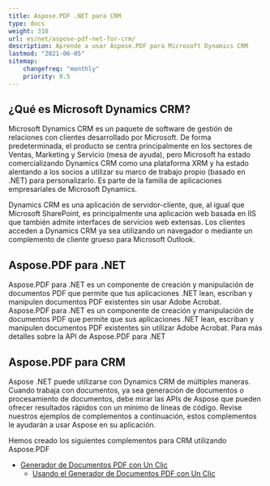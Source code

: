 ```yaml
---
title: Aspose.PDF .NET para CRM
type: docs
weight: 310
url: es/net/aspose-pdf-net-for-crm/
description: Aprende a usar Aspose.PDF para Microsoft Dynamics CRM
lastmod: "2021-06-05"
sitemap:
    changefreq: "monthly"
    priority: 0.5
---
```


## ¿Qué es Microsoft Dynamics CRM?

Microsoft Dynamics CRM es un paquete de software de gestión de relaciones con clientes desarrollado por Microsoft. De forma predeterminada, el producto se centra principalmente en los sectores de Ventas, Marketing y Servicio (mesa de ayuda), pero Microsoft ha estado comercializando Dynamics CRM como una plataforma XRM y ha estado alentando a los socios a utilizar su marco de trabajo propio (basado en .NET) para personalizarlo. Es parte de la familia de aplicaciones empresariales de Microsoft Dynamics.

Dynamics CRM es una aplicación de servidor-cliente, que, al igual que Microsoft SharePoint, es principalmente una aplicación web basada en IIS que también admite interfaces de servicios web extensas. Los clientes acceden a Dynamics CRM ya sea utilizando un navegador o mediante un complemento de cliente grueso para Microsoft Outlook.

## Aspose.PDF para .NET

Aspose.PDF para .NET es un componente de creación y manipulación de documentos PDF que permite que tus aplicaciones .NET lean, escriban y manipulen documentos PDF existentes sin usar Adobe Acrobat.
Aspose.PDF para .NET es un componente de creación y manipulación de documentos PDF que permite que sus aplicaciones .NET lean, escriban y manipulen documentos PDF existentes sin utilizar Adobe Acrobat.
Para más detalles sobre la API de Aspose.PDF para .NET

## Aspose.PDF para CRM

Aspose .NET puede utilizarse con Dynamics CRM de múltiples maneras. Cuando trabaja con documentos, ya sea generación de documentos o procesamiento de documentos, debe mirar las APIs de Aspose que pueden ofrecer resultados rápidos con un mínimo de líneas de código. Revise nuestros ejemplos de complementos a continuación, estos complementos le ayudarán a usar Aspose en su aplicación.

Hemos creado los siguientes complementos para CRM utilizando Aspose.PDF

- [Generador de Documentos PDF con Un Clic](/pdf/net/oneclick-pdf-document-generator/)
  - [Usando el Generador de Documentos PDF con Un Clic](/pdf/net/using-oneclick-pdf-document-generator/)
